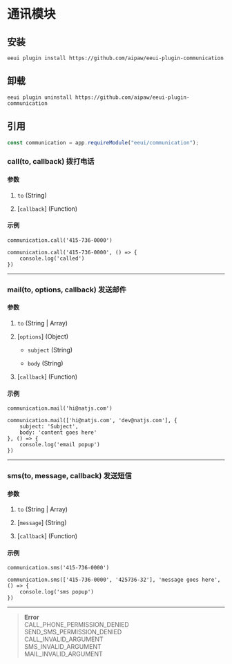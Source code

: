 # 通讯模块

## 安装

```shell script
eeui plugin install https://github.com/aipaw/eeui-plugin-communication
```

## 卸载

```shell script
eeui plugin uninstall https://github.com/aipaw/eeui-plugin-communication
```

## 引用

```js
const communication = app.requireModule("eeui/communication");
```

### call(to, callback) 拨打电话

#### 参数

1.  `to` (String)

2.  [`callback`] (Function)

#### 示例

```
communication.call('415-736-0000')
```

```
communication.call('415-736-0000', () => {
    console.log('called')
})
```

* * *

### mail(to, options, callback) 发送邮件

#### 参数

1.  `to` (String | Array)

2.  [`options`] (Object)
    *   `subject` (String)

    *   `body` (String)

3.  [`callback`] (Function)

#### 示例

```
communication.mail('hi@natjs.com')
```

```
communication.mail(['hi@natjs.com', 'dev@natjs.com'], {
    subject: 'Subject',
    body: 'content goes here'
}, () => {
    console.log('email popup')
})
```

* * *

### sms(to, message, callback) 发送短信

#### 参数

1.  `to` (String | Array)

2.  [`message`] (String)

3.  [`callback`] (Function)

#### 示例

```
communication.sms('415-736-0000')
```

```
communication.sms(['415-736-0000', '425736-32'], 'message goes here', () => {
    console.log('sms popup')
})
```

* * *

> **Error**<br/>
> CALL_PHONE_PERMISSION_DENIED<br/>
> SEND_SMS_PERMISSION_DENIED<br/>
> CALL_INVALID_ARGUMENT<br/>
> SMS_INVALID_ARGUMENT<br/>
> MAIL_INVALID_ARGUMENT

